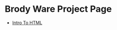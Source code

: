 # Brody Ware Project Page

<ul>
<li><a href="intro_to_html/index.html" target="_blank">Intro To HTML</a></li>
</ul>